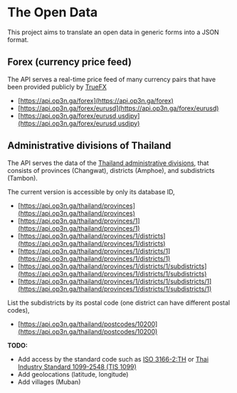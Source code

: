# The Open Data

This project aims to translate an open data in generic forms into a JSON format.

## Forex (currency price feed)

The API serves a real-time price feed of many currency pairs that have been provided publicly by [TrueFX](https://www.truefx.com)

* [https://api.op3n.ga/forex](https://api.op3n.ga/forex)
* [https://api.op3n.ga/forex/eurusd](https://api.op3n.ga/forex/eurusd)
* [https://api.op3n.ga/forex/eurusd,usdjpy](https://api.op3n.ga/forex/eurusd,usdjpy)

## Administrative divisions of Thailand

The API serves the data of the [Thailand administrative divisions](https://en.wikipedia.org/wiki/Provinces_of_Thailand), that consists of provinces (Changwat), districts (Amphoe), and subdistricts (Tambon).

The current version is accessible by only its database ID,

* [https://api.op3n.ga/thailand/provinces](https://api.op3n.ga/thailand/provinces)
* [https://api.op3n.ga/thailand/provinces/1](https://api.op3n.ga/thailand/provinces/1)
* [https://api.op3n.ga/thailand/provinces/1/districts](https://api.op3n.ga/thailand/provinces/1/districts)
* [https://api.op3n.ga/thailand/provinces/1/districts/1](https://api.op3n.ga/thailand/provinces/1/districts/1)
* [https://api.op3n.ga/thailand/provinces/1/districts/1/subdistricts](https://api.op3n.ga/thailand/provinces/1/districts/1/subdistricts)
* [https://api.op3n.ga/thailand/provinces/1/districts/1/subdistricts/1](https://api.op3n.ga/thailand/provinces/1/districts/1/subdistricts/1)

List the subdistricts by its postal code (one district can have different postal codes),

* [https://api.op3n.ga/thailand/postcodes/10200](https://api.op3n.ga/thailand/postcodes/10200)

**TODO:**

* Add access by the standard code such as [ISO 3166-2:TH](https://en.wikipedia.org/wiki/ISO_3166-2:TH) or [Thai Industry Standard 1099-2548 (TIS 1099)](https://en.wikipedia.org/wiki/Thai_Industrial_Standard_1099-2548)
* Add geolocations (latitude, longitude)
* Add villages (Muban)

